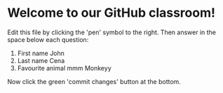 # Welcome to our GitHub classroom!

Edit this file by clicking the 'pen' symbol to the right.
Then answer in the space below each question:

1. First name
John
2. Last name
Cena
3. Favourite animal
mmm Monkeyy

Now click the green 'commit changes' button at the bottom.

